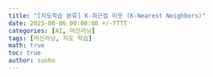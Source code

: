 ```yaml
---
title: "[지도학습 분류] K-최근접 이웃 (K-Nearest Neighbors)"
date: 2025-06-06 00:00:00 +/-TTTT
categories: [AI, 머신러닝]
tags: [머신러닝, 지도 학습]
math: true
toc: true
author: sunho
---
```

